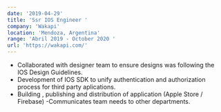 ```yaml
---
date: '2019-04-29'
title: 'Ssr IOS Engineer '
company: 'Wakapi'
location: 'Mendoza, Argentina'
range: 'Abril 2019 - October 2020 '
url: 'https://wakapi.com/'
---
```


- Collaborated with designer team to ensure designs was following the IOS Design Guidelines.
- Development of IOS SDK to unify authentication and authorization process for third party aplications.
- Building , publishing and distribution of application (Apple Store / Firebase)
  -Communicates team needs to other departments.
